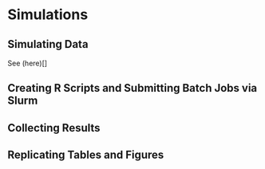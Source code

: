 
# Simulations

## Simulating Data

See (here)\[\]

## Creating R Scripts and Submitting Batch Jobs via Slurm

## Collecting Results

## Replicating Tables and Figures
